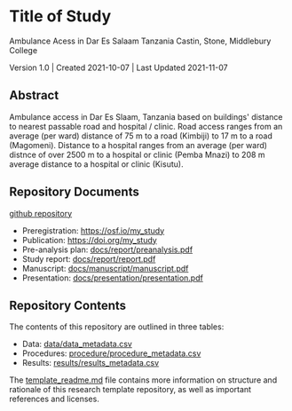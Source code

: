 # Title of Study

Ambulance Acess in Dar Es Salaam Tanzania
Castin, Stone, Middlebury College  


Version 1.0 | Created 2021-10-07 | Last Updated  2021-11-07
## Abstract

Ambulance access in Dar Es Slaam, Tanzania based on buildings' distance to nearest passable road and hospital / clinic. Road access ranges from an average (per ward) distance of 75 m to a road  (Kimbiji) to 17 m to a road (Magomeni). Distance to a hospital ranges from an average (per ward) distnce of over 2500 m to a hospital or clinic (Pemba Mnazi) to 208 m average distance to a hospital or clinic (Kisutu).

## Repository Documents

[github repository](https://github.com/stonecastin/AmbulanceAccessDarEsSalaam)

- Preregistration: https://osf.io/my_study
- Publication: https://doi.org/my_study
- Pre-analysis plan: [docs/report/preanalysis.pdf](docs/report/preanalysis.pdf)
- Study report: [docs/report/report.pdf](docs/report/report.pdf)
- Manuscript: [docs/manuscript/manuscript.pdf](docs/manuscript/manuscript.pdf)
- Presentation: [docs/presentation/presentation.pdf](docs/presentation/presentation.pdf)

## Repository Contents

The contents of this repository are outlined in three tables:
- Data: [data/data_metadata.csv](data/data_metadata.csv)
- Procedures: [procedure/procedure_metadata.csv](procedure/procedure_metadata.csv)
- Results: [results/results_metadata.csv](results/results_metadata.csv)

The [template_readme.md](template_readme.md) file contains more information on structure and rationale of this research template repository, as well as important references and licenses.
